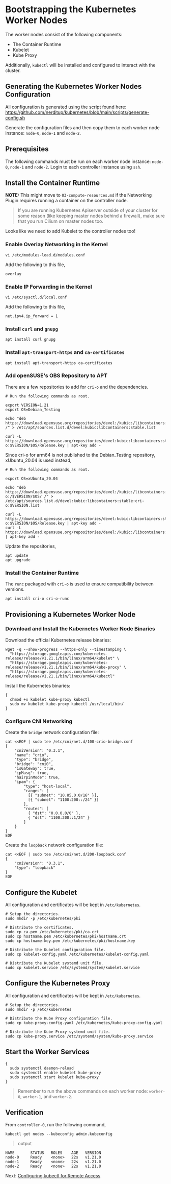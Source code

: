 # Bootstrapping the Kubernetes Worker Nodes

The worker nodes consist of the following components:
- The Container Runtime
- Kubelet
- Kube Proxy

Additionally, `kubectl` will be installed and configured to interact with the cluster.

## Generating the Kubernetes Worker Nodes Configuration

All configuration is generated using the script found here: 
https://github.com/nerditup/kubernetes/blob/main/scripts/generate-config.sh

Generate the configuration files and then copy them to each worker node instance: `node-0`, `node-1` and `node-2`. 

## Prerequisites

The following commands must be run on each worker node instance: `node-0`, `node-1` and `node-2`. Login to each controller instance using `ssh`.

## Install the Container Runtime

**NOTE:** This might move to `03-compute-resources.md` if the Networking Plugin requires running a container on the controller node.

> If you are running Kubernetes Apiserver outside of your cluster for some reason (like keeping master nodes behind a firewall), make sure that you run Cilium on master nodes too.

Looks like we need to add Kubelet to the controller nodes too!

### Enable Overlay Networking in the Kernel

```
vi /etc/modules-load.d/modules.conf
```

Add the following to this file,

```
overlay
```

### Enable IP Forwarding in the Kernel

```
vi /etc/sysctl.d/local.conf
```

Add the following to this file,

```
net.ipv4.ip_forward = 1
```

### Install `curl` and `gnupg`

```
apt install curl gnupg
```

### Install `apt-transport-https` and `ca-certificates`

```
apt install apt-transport-https ca-certificates
```

### Add openSUSE's OBS Repository to APT

There are a few repositories to add for `cri-o` and the dependencies.

```
# Run the following commands as root.

export VERSION=1.21
export OS=Debian_Testing

echo "deb https://download.opensuse.org/repositories/devel:/kubic:/libcontainers:/stable/$OS/ /" > /etc/apt/sources.list.d/devel:kubic:libcontainers:stable.list

curl -L https://download.opensuse.org/repositories/devel:kubic:libcontainers:stable:cri-o:$VERSION/$OS/Release.key | apt-key add -
```

Since cri-o for arm64 is not published to the Debian_Testing repository, xUbuntu_20.04 is used instead,

```
# Run the following commands as root.

export OS=xUbuntu_20.04

echo "deb https://download.opensuse.org/repositories/devel:/kubic:/libcontainers:/stable:/cri-o:/$VERSION/$OS/ /" > /etc/apt/sources.list.d/devel:kubic:libcontainers:stable:cri-o:$VERSION.list

curl -L https://download.opensuse.org/repositories/devel:kubic:libcontainers:stable:cri-o:$VERSION/$OS/Release.key | apt-key add -
curl -L https://download.opensuse.org/repositories/devel:/kubic:/libcontainers:/stable/$OS/Release.key | apt-key add -
```

Update the repositories,

```
apt update
apt upgrade
```

### Install the Container Runtime

The `runc` packaged with `cri-o` is used to ensure compatibility between versions.

```
apt install cri-o cri-o-runc
```

## Provisioning a Kubernetes Worker Node

### Download and Install the Kubernetes Worker Node Binaries

Download the official Kubernetes release binaries:

```
wget -q --show-progress --https-only --timestamping \
  "https://storage.googleapis.com/kubernetes-release/release/v1.21.1/bin/linux/arm64/kubelet" \
  "https://storage.googleapis.com/kubernetes-release/release/v1.21.1/bin/linux/arm64/kube-proxy" \
  "https://storage.googleapis.com/kubernetes-release/release/v1.21.1/bin/linux/arm64/kubectl"
```

Install the Kubernetes binaries:

```
{
  chmod +x kubelet kube-proxy kubectl
  sudo mv kubelet kube-proxy kubectl /usr/local/bin/
}
```

### Configure CNI Networking

Create the `bridge` network configuration file:

```
cat <<EOF | sudo tee /etc/cni/net.d/100-crio-bridge.conf
{
    "cniVersion": "0.3.1",
    "name": "crio",
    "type": "bridge",
    "bridge": "cni0",
    "isGateway": true,
    "ipMasq": true,
    "hairpinMode": true,
    "ipam": {
        "type": "host-local",
        "ranges": [
          [{ "subnet": "10.85.0.0/16" }],
          [{ "subnet": "1100:200::/24" }]
        ],
        "routes": [
          { "dst": "0.0.0.0/0" },
          { "dst": "1100:200::1/24" }
        ]
    }
}
EOF
```

Create the `loopback` network configuration file:

```
cat <<EOF | sudo tee /etc/cni/net.d/200-loopback.conf
{
    "cniVersion": "0.3.1",
    "type": "loopback"
}
EOF
```

## Configure the Kubelet

All configuration and certificates will be kept in `/etc/kubernetes`.

```
# Setup the directories.
sudo mkdir -p /etc/kubernetes/pki

# Distribute the certificates.
sudo cp ca.pem /etc/kubernetes/pki/ca.crt
sudo cp hostname.pem /etc/kubernetes/pki/hostname.crt
sudo cp hostname-key.pem /etc/kubernetes/pki/hostname.key

# Distribute the Kubelet configuration file.
sudo cp kubelet-config.yaml /etc/kubernetes/kubelet-config.yaml

# Distribute the Kubelet systemd unit file.
sudo cp kubelet.service /etc/systemd/system/kubelet.service
```

## Configure the Kubernetes Proxy

All configuration and certificates will be kept in `/etc/kubernetes`.

```
# Setup the directories.
sudo mkdir -p /etc/kubernetes

# Distribute the Kube Proxy configuration file.
sudo cp kube-proxy-config.yaml /etc/kubernetes/kube-proxy-config.yaml

# Distribute the Kube Proxy systemd unit file.
sudo cp kube-proxy.service /etc/systemd/system/kube-proxy.service
```

## Start the Worker Services

```
{
  sudo systemctl daemon-reload
  sudo systemctl enable kubelet kube-proxy
  sudo systemctl start kubelet kube-proxy
}
```

> Remember to run the above commands on each worker node: `worker-0`, `worker-1`, and `worker-2`.

## Verification

From `controller-0`, run the following command,

```
kubectl get nodes --kubeconfig admin.kubeconfig
```

> output

```
NAME       STATUS   ROLES    AGE   VERSION
node-0     Ready    <none>   22s   v1.21.0
node-1     Ready    <none>   22s   v1.21.0
node-2     Ready    <none>   22s   v1.21.0
```

Next: [Configuring kubectl for Remote Access](10-configuring-kubectl.md)
